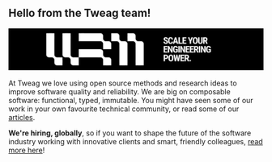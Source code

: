 ## Hello from the Tweag team!

[![Scale your engineering power](/profile/banner.jpg)](https://tweag.io/)

At Tweag we love using open source methods and research ideas to
improve software quality and reliability. We are big on composable
software: functional, typed, immutable. You might have seen some of
our work in your own favourite technical community, or read some of
our [articles](https://tweag.io/blog).

**We're hiring, globally**, so if you want to shape the future of the
software industry working with innovative clients and smart, friendly
colleagues, [read more here](https://tweag.io/careers)!
